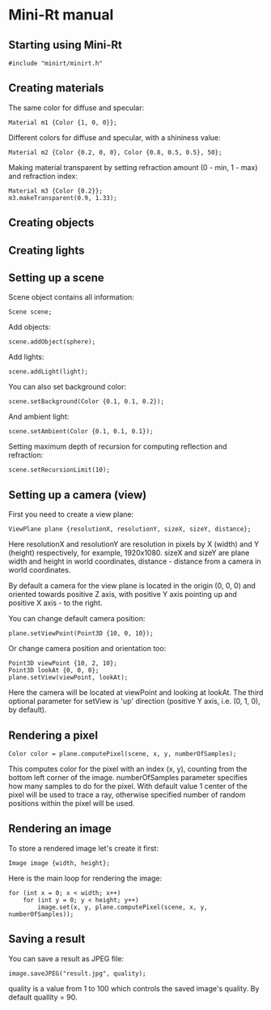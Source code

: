 # Mini-Rt manual

## Starting using Mini-Rt

    #include "minirt/minirt.h"

## Creating materials

The same color for diffuse and specular:

    Material m1 {Color {1, 0, 0}};

Different colors for diffuse and specular, with a shininess value:

    Material m2 {Color {0.2, 0, 0}, Color {0.8, 0.5, 0.5}, 50};

Making material transparent by setting refraction amount (0 - min, 1 - max) and refraction index:

    Material m3 {Color {0.2}};
    m3.makeTransparent(0.9, 1.33);

## Creating objects

## Creating lights

## Setting up a scene

Scene object contains all information:

    Scene scene;

Add objects:

    scene.addObject(sphere);

Add lights:

    scene.addLight(light);

You can also set background color:

    scene.setBackground(Color {0.1, 0.1, 0.2});

And ambient light:

    scene.setAmbient(Color {0.1, 0.1, 0.1});

Setting maximum depth of recursion for computing reflection and refraction:

    scene.setRecursionLimit(10);

## Setting up a camera (view)

First you need to create a view plane:

    ViewPlane plane {resolutionX, resolutionY, sizeX, sizeY, distance};

Here resolutionX and resolutionY are resolution in pixels by X (width) and Y (height) respectively, for example, 1920x1080.
sizeX and sizeY are plane width and height in world coordinates, distance - distance from a camera in world coordinates.

By default a camera for the view plane is located in the origin (0, 0, 0) and oriented towards positive Z axis, 
with positive Y axis pointing up and positive X axis - to the right.

You can change default camera position:

    plane.setViewPoint(Point3D {10, 0, 10});

Or change camera position and orientation too:

    Point3D viewPoint {10, 2, 10};
    Point3D lookAt {0, 0, 0};
    plane.setView(viewPoint, lookAt);

Here the camera will be located at viewPoint and looking at lookAt. 
The third optional parameter for setView is 'up' direction (positive Y axis, i.e. (0, 1, 0), by default).

## Rendering a pixel

    Color color = plane.computePixel(scene, x, y, numberOfSamples);

This computes color for the pixel with an index (x, y), counting from the bottom left corner of the image.
numberOfSamples parameter specifies how many samples to do for the pixel. 
With default value 1 center of the pixel will be used to trace a ray, 
otherwise specified number of random positions within the pixel will be used.

## Rendering an image

To store a rendered image let's create it first:

    Image image {width, height};

Here is the main loop for rendering the image:

    for (int x = 0; x < width; x++)
        for (int y = 0; y < height; y++)
            image.set(x, y, plane.computePixel(scene, x, y, numberOfSamples));

## Saving a result
You can save a result as JPEG file:

    image.saveJPEG("result.jpg", quality);

quality is a value from 1 to 100 which controls the saved image's quality. By default quallity = 90.
